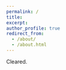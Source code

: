 ```yaml
---
permalink: /
title: 
excerpt: 
author_profile: true
redirect_from: 
  - /about/
  - /about.html
---
```


Cleared.
